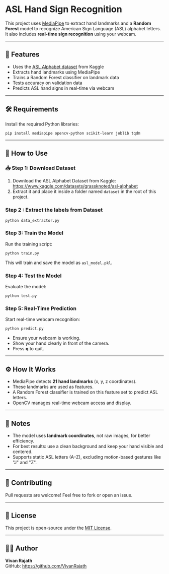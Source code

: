 
# ASL Hand Sign Recognition

This project uses [MediaPipe](https://google.github.io/mediapipe/) to extract hand landmarks and a **Random Forest** model to recognize American Sign Language (ASL) alphabet letters. It also includes **real-time sign recognition** using your webcam.

---

## 📌 Features

-  Uses the [ASL Alphabet dataset](https://www.kaggle.com/datasets/grassknoted/asl-alphabet) from Kaggle  
-  Extracts hand landmarks using MediaPipe  
-  Trains a Random Forest classifier on landmark data  
-  Tests accuracy on validation data  
-  Predicts ASL hand signs in real-time via webcam  

---

## 🛠 Requirements

Install the required Python libraries:

```
pip install mediapipe opencv-python scikit-learn joblib tqdm
```

---

## 🚀 How to Use

### 📥 Step 1: Download Dataset

1. Download the ASL Alphabet Dataset from Kaggle:  
   https://www.kaggle.com/datasets/grassknoted/asl-alphabet  
2. Extract it and place it inside a folder named `dataset` in the root of this project.



### Step 2 : Extract the labels from Dataset

```
python data_extractor.py   
```


###  Step 3: Train the Model

Run the training script:

```
python train.py   
```

This will train and save the model as `asl_model.pkl`.

###  Step 4: Test the Model

Evaluate the model:

```
python test.py
```

###  Step 5: Real-Time Prediction

Start real-time webcam recognition:

```
python predict.py
```

- Ensure your webcam is working.  
- Show your hand clearly in front of the camera.  
- Press **q** to quit.

---

## ⚙️ How It Works

- MediaPipe detects **21 hand landmarks** (x, y, z coordinates).  
- These landmarks are used as features.  
- A Random Forest classifier is trained on this feature set to predict ASL letters.  
- OpenCV manages real-time webcam access and display.

---

## 📝 Notes

- The model uses **landmark coordinates**, not raw images, for better efficiency.  
- For best results: use a clean background and keep your hand visible and centered.  
- Supports static ASL letters (A–Z), excluding motion-based gestures like "J" and "Z".

---

## 🤝 Contributing

Pull requests are welcome! Feel free to fork or open an issue.

---

## 📄 License

This project is open-source under the [MIT License](LICENSE).

---

## 👨‍💻 Author

**Vivan Rajath**  
GitHub: https://github.com/VivanRajath
